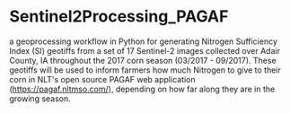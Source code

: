 # Sentinel2Processing_PAGAF
a geoprocessing workflow in Python for generating Nitrogen Sufficiency Index (SI) geotiffs from a set of 17 Sentinel-2 images collected over Adair County, IA throughout the 2017 corn season (03/2017 - 09/2017). These geotiffs will be used to inform farmers how much Nitrogen to give to their corn in NLT's open source PAGAF web application (https://pagaf.nltmso.com/), depending on how far along they are in the growing season.
